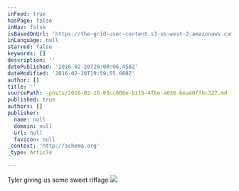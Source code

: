 ```yaml
---
inFeed: true
hasPage: false
inNav: false
isBasedOnUrl: 'https://the-grid-user-content.s3-us-west-2.amazonaws.com/760e4982-7dab-4345-b516-f4fe33b2bbf6.png'
inLanguage: null
starred: false
keywords: []
description: ''
datePublished: '2016-02-20T20:00:06.458Z'
dateModified: '2016-02-20T19:59:55.080Z'
author: []
title: ''
sourcePath: _posts/2016-02-20-03cc008e-b119-4f6e-a036-bea40ffbc327.md
published: true
authors: []
publisher:
  name: null
  domain: null
  url: null
  favicon: null
_context: 'http://schema.org'
_type: Article

---
```

Tyler giving us some sweet riffage
![](https://the-grid-user-content.s3-us-west-2.amazonaws.com/760e4982-7dab-4345-b516-f4fe33b2bbf6.png)